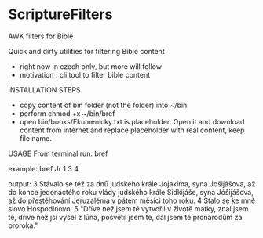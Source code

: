 # ScriptureFilters
AWK filters for Bible

Quick and dirty utilities for filtering Bible content
- right now in czech only, but more will follow
- motivation : cli tool to filter bible content

INSTALLATION STEPS
- copy content of bin folder (not the folder) into ~/bin
- perform chmod +x ~/bin/bref
- open bin/books/Ekumenicky.txt is placeholder. Open it and download content from internet and replace placeholder with real content, keep file name.

USAGE
From terminal run: bref <BOOK> <CHAPTER> <FROM> <TO>

example:
   bref Jr 1 3 4
   
output:
3 Stávalo se též za dnů judského krále Jojakíma, syna Jošijášova, až do konce jedenáctého roku vlády
judského krále Sidkijáše, syna Jóšijášova, až do přestěhování Jeruzaléma v pátém měsíci toho roku.
4 Stalo se ke mně slovo Hospodinovo:
5 "Dříve než jsem tě vytvořil v životě matky, znal jsem tě, dříve než jsi vyšel z lůna, posvětil jsem tě,
dal jsem tě pronárodům za proroka."

